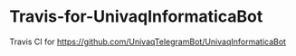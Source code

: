 # Travis-for-UnivaqInformaticaBot
Travis CI for https://github.com/UnivaqTelegramBot/UnivaqInformaticaBot

